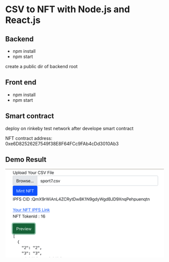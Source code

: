 # CSV to NFT with Node.js and React.js

## Backend
- npm install
- npm start

create a public dir of backend root

## Front end
- npm install
- npm start

## Smart contract

deploy on rinkeby test network after develope smart contract 

NFT contract address: 0xe6D825262E7549f38E8F64FCc9FAb4cDd3010Ab3

## Demo Result

<img src="demo.png" width="500px" /> 
